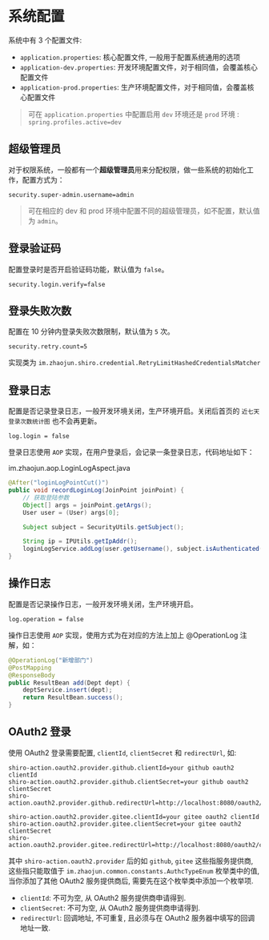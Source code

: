 # 系统配置

系统中有 3 个配置文件: 
 * `application.properties`: 核心配置文件, 一般用于配置系统通用的选项
 * `application-dev.properties`: 开发环境配置文件，对于相同值，会覆盖核心配置文件
 * `application-prod.properties`: 生产环境配置文件，对于相同值，会覆盖核心配置文件


> 可在 `application.properties` 中配置启用 `dev` 环境还是 `prod` 环境 : `spring.profiles.active=dev`

## 超级管理员

对于权限系统，一般都有一个**超级管理员**用来分配权限，做一些系统的初始化工作，配置方式为：

```properties
security.super-admin.username=admin
```

> 可在相应的 dev 和 prod 环境中配置不同的超级管理员，如不配置，默认值为 `admin`。

## 登录验证码

配置登录时是否开启验证码功能，默认值为 `false`。

```properties
security.login.verify=false
```

## 登录失败次数


配置在 10 分钟内登录失败次数限制，默认值为 `5` 次。

```properties
security.retry.count=5
```

实现类为 `im.zhaojun.shiro.credential.RetryLimitHashedCredentialsMatcher`

## 登录日志

配置是否记录登录日志，一般开发环境关闭，生产环境开启。关闭后首页的 `近七天登录次数统计图` 也不会再更新。

```properties
log.login = false
```

登录日志使用 `AOP` 实现，在用户登录后，会记录一条登录日志，代码地址如下：

im.zhaojun.aop.LoginLogAspect.java

```java
@After("loginLogPointCut()")
public void recordLoginLog(JoinPoint joinPoint) {
    // 获取登陆参数
    Object[] args = joinPoint.getArgs();
    User user = (User) args[0];

    Subject subject = SecurityUtils.getSubject();

    String ip = IPUtils.getIpAddr();
    loginLogService.addLog(user.getUsername(), subject.isAuthenticated(), ip);
}
```

## 操作日志

配置是否记录操作日志，一般开发环境关闭，生产环境开启。

```properties
log.operation = false
```

操作日志使用 `AOP` 实现，使用方式为在对应的方法上加上 @OperationLog 注解，如：

```java
@OperationLog("新增部门")
@PostMapping
@ResponseBody
public ResultBean add(Dept dept) {
    deptService.insert(dept);
    return ResultBean.success();
}
```

## OAuth2 登录

使用 OAuth2 登录需要配置, `clientId`, `clientSecret` 和 `redirectUrl`, 如:

```properties
shiro-action.oauth2.provider.github.clientId=your github oauth2 clientId
shiro-action.oauth2.provider.github.clientSecret=your github oauth2 clientSecret
shiro-action.oauth2.provider.github.redirectUrl=http://localhost:8080/oauth2/callback/github

shiro-action.oauth2.provider.gitee.clientId=your gitee oauth2 clientId
shiro-action.oauth2.provider.gitee.clientSecret=your gitee oauth2 clientSecret
shiro-action.oauth2.provider.gitee.redirectUrl=http://localhost:8080/oauth2/callback/gitee
```

其中 `shiro-action.oauth2.provider` 后的如 `github`, `gitee` 这些指服务提供商, 这些指只能取值于 `im.zhaojun.common.constants.AuthcTypeEnum` 枚举类中的值, 当你添加了其他 OAuth2 服务提供商后, 需要先在这个枚举类中添加一个枚举项.

* `clientId`: 不可为空, 从 OAuth2 服务提供商申请得到.
* `clientSecret`: 不可为空, 从 OAuth2 服务提供商申请得到.
* `redirectUrl`: 回调地址, 不可重复, 且必须与在 OAuth2 服务器中填写的回调地址一致.